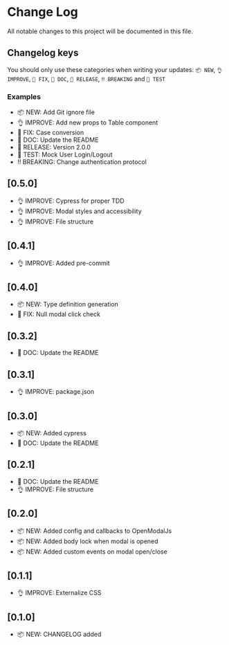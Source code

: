 # Change Log

All notable changes to this project will be documented in this file.

## Changelog keys

You should only use these categories when writing your updates:
`📦 NEW`, `👌 IMPROVE`, `🐛 FIX`, `📖 DOC`, `🚀 RELEASE`, `‼ BREAKING` and `🤖️ TEST`

### Examples

- 📦 NEW: Add Git ignore file
- 👌 IMPROVE: Add new props to Table component
- 🐛 FIX: Case conversion
- 📖 DOC: Update the README
- 🚀 RELEASE: Version 2.0.0
- 🤖 TEST: Mock User Login/Logout
- ‼️ BREAKING: Change authentication protocol

## [0.5.0]

- 👌 IMPROVE: Cypress for proper TDD
- 👌 IMPROVE: Modal styles and accessibility
- 👌 IMPROVE: File structure 

## [0.4.1]

- 👌 IMPROVE: Added pre-commit

## [0.4.0]

- 📦 NEW: Type definition generation
- 🐛 FIX: Null modal click check

## [0.3.2]

- 📖 DOC: Update the README

## [0.3.1]

- 👌 IMPROVE: package.json

## [0.3.0]

- 📦 NEW: Added cypress
- 📖 DOC: Update the README

## [0.2.1]

- 📖 DOC: Update the README
- 👌 IMPROVE: File structure

## [0.2.0]

- 📦 NEW: Added config and callbacks to OpenModalJs
- 📦 NEW: Added body lock when modal is opened
- 📦 NEW: Added custom events on modal open/close

## [0.1.1]

- 👌 IMPROVE: Externalize CSS

## [0.1.0]

- 📦 NEW: CHANGELOG added

